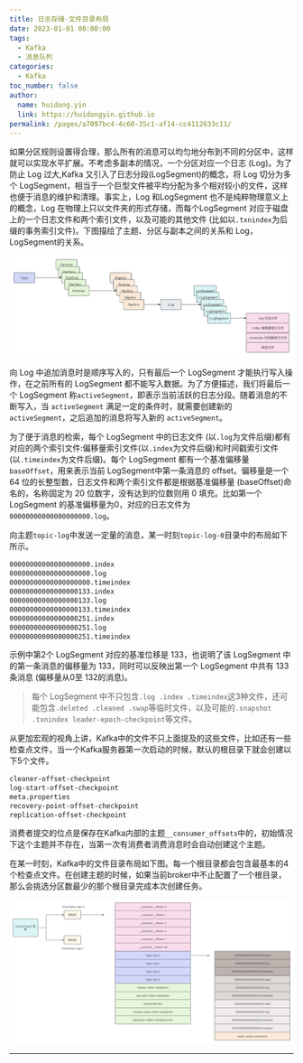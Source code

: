 ```yaml
---
title: 日志存储-文件目录布局
date: 2023-01-01 00:00:00
tags:
  - Kafka
  - 消息队列
categories:
  - Kafka
toc_number: false
author:
  name: huidong.yin
  link: https://huidongyin.github.io
permalink: /pages/a7097bc4-4c60-35c1-af14-cc4112633c11/
---
```


如果分区规则设置得合理，那么所有的消息可以均匀地分布到不同的分区中，这样就可以实现水平扩展。不考虑多副本的情况，一个分区对应一个日志 (Log)。为了防止 Log 过大,Kafka 又引入了日志分段(LogSegment)的概念，将 Log 切分为多个 LogSegment，相当于一个巨型文件被平均分配为多个相对较小的文件，这样也便于消息的维护和清理。事实上，Log 和LogSegment 也不是纯粹物理意义上的概念，Log 在物理上只以文件夹的形式存储，而每个LogSegment 对应于磁盘上的一个日志文件和两个索引文件，以及可能的其他文件 (比如以`.txnindex`为后缀的事务索引文件)。下图描绘了主题、分区与副本之间的关系和 Log，LogSegment的关系。

![](https://raw.githubusercontent.com/huidongyin/DrawingBed/main/kafka/202311190925773.png)

向 Log 中追加消息时是顺序写入的，只有最后一个 LogSegment 才能执行写入操作，在之前所有的 LogSegment 都不能写入数据。为了方便描述，我们将最后一个 LogSegment 称`activeSegment`，即表示当前活跃的日志分段。随着消息的不断写入，当 `activeSegment` 满足一定的条件时，就需要创建新的 `activeSegment`，之后追加的消息将写入新的 `activeSegment`。

为了便于消息的检索，每个 LogSegment 中的日志文件 (以`.log`为文件后缀)都有对应的两个索引文件:偏移量索引文件(以`.index`为文件后缀)和时间戳索引文件(以`.timeindex`为文件后缀)。每个 LogSegment 都有一个基准偏移量 `baseOffset`，用来表示当前 LogSegment中第一条消息的 offset。偏移量是一个 64 位的长整型数，日志文件和两个索引文件都是根据基准偏移量 (baseOffset)命名的，名称固定为 20 位数字，没有达到的位数则用 0 填充。比如第一个 LogSegment 的基准偏移量为0，对应的日志文件为 `00000000000000000000.log`。

向主题`topic-log`中发送一定量的消息，某一时刻`topic-log-0`目录中的布局如下所示。

```text
00000000000000000000.index
00000000000000000000.log
00000000000000000000.timeindex
00000000000000000133.index
00000000000000000133.log
00000000000000000133.timeindex
00000000000000000251.index
00000000000000000251.log
00000000000000000251.timeindex
```


示例中第2个 LogSegment 对应的基准位移是 133，也说明了该 LogSegment 中的第一条消息的偏移量为 133，同时可以反映出第一个 LogSegment 中共有 133 条消息 (偏移量从0至 132的消息)。

> 每个 LogSegment 中不只包含`.log .index .timeindex`这3种文件，还可能包含`.deleted .cleaned .swap`等临时文件，以及可能的`.snapshot .txnindex leader-epoch-checkpoint`等文件。

从更加宏观的视角上讲，Kafka中的文件不只上面提及的这些文件，比如还有一些检查点文件，当一个Kafka服务器第一次启动的时候，默认的根目录下就会创建以下5个文件。

```text
cleaner-offset-checkpoint
log-start-offset-checkpoint
meta.properties
recovery-point-offset-checkpoint
replication-offset-checkpoint
```

消费者提交的位点是保存在Kafka内部的主题`__consumer_offsets`中的，初始情况下这个主题并不存在，当第一次有消费者消费消息时会自动创建这个主题。

在某一时刻，Kafka中的文件目录布局如下图。每一个根目录都会包含最基本的4个检查点文件。在创建主题的时候，如果当前broker中不止配置了一个根目录，那么会挑选分区数最少的那个根目录完成本次创建任务。


![](https://raw.githubusercontent.com/huidongyin/DrawingBed/main/kafka/202311190937193.png)

----

